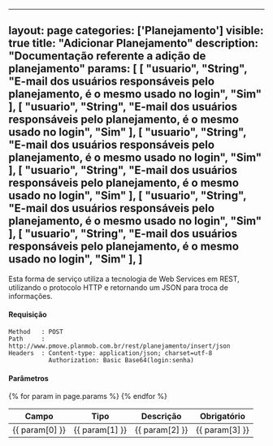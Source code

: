 ---
layout: page
categories: ['Planejamento']
visible: true
title: "Adicionar Planejamento"
description: "Documentação referente a adição de planejamento"
params: [
    [ "usuario", "String", "E-mail dos usuários responsáveis pelo planejamento, é o mesmo usado no login", "Sim" ],
    [ "usuario", "String", "E-mail dos usuários responsáveis pelo planejamento, é o mesmo usado no login", "Sim" ],
    [ "usuario", "String", "E-mail dos usuários responsáveis pelo planejamento, é o mesmo usado no login", "Sim" ],
    [ "usuario", "String", "E-mail dos usuários responsáveis pelo planejamento, é o mesmo usado no login", "Sim" ],
    [ "usuario", "String", "E-mail dos usuários responsáveis pelo planejamento, é o mesmo usado no login", "Sim" ],
    [ "usuario", "String", "E-mail dos usuários responsáveis pelo planejamento, é o mesmo usado no login", "Sim" ],
] 
-------

Esta forma de serviço utiliza a tecnologia de Web Services em REST, utilizando o protocolo HTTP e retornando um JSON para troca de informações.

#### Requisição
```
Method   : POST
Path     : http://www.pmove.planmob.com.br/rest/planejamento/insert/json
Headers  : Content-type: application/json; charset=utf-8
           Authorization: Basic Base64(login:senha)
``` 

#### Parâmetros
<table class="mdl-data-table mdl-js-data-table">
  <thead>
    <tr>
      <th class="mdl-data-table__cell--non-numeric"><strong>Campo</strong></th>
      <th class="mdl-data-table__cell--non-numeric"><strong>Tipo</strong></th>
      <th class="mdl-data-table__cell--non-numeric"><strong>Descrição</strong></th>
      <th class="mdl-data-table__cell--non-numeric"><strong>Obrigatório</strong></th>
    </tr>
  </thead>
  <tbody>
    <tr>
    {% for param in page.params %}
      <td class="mdl-data-table__cell--non-numeric">{{ param[0] }}</td>
      <td class="mdl-data-table__cell--non-numeric">{{ param[1] }}</td>
      <td class="mdl-data-table__cell--non-numeric">{{ param[2] }}</td>
      <td class="mdl-data-table__cell--non-numeric">{{ param[3] }}</td>
    {% endfor %}
    </tr>
  </tbody>
</table>